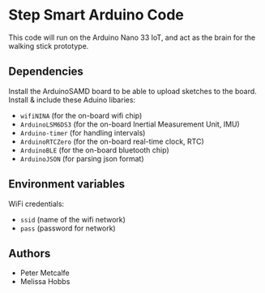 # Step Smart Arduino Code

This code will run on the Arduino Nano 33 IoT, and act as the brain for the walking stick prototype.

## Dependencies
Install the ArduinoSAMD board to be able to upload sketches to the board.<br>
Install & include these Aduino libaries:
- `wifiNINA` (for the on-board wifi chip)
- `ArduinoLSM6DS3` (for the on-board Inertial Measurement Unit, IMU)
- `Arduino-timer` (for handling intervals)
- `ArduinoRTCZero` (for the on-board real-time clock, RTC)
- `ArduinoBLE` (for the on-board bluetooth chip)
- `ArduinoJSON` (for parsing json format)

## Environment variables
WiFi credentials:
- `ssid` (name of the wifi network)
- `pass` (password for network)

## Authors
- Peter Metcalfe
- Melissa Hobbs